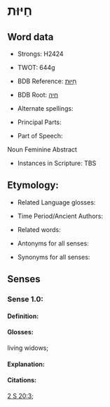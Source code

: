 # חַיּוּת

<!-- Status: S2="NeedsEdits" -->
<!-- Lexica used for edits:   -->

## Word data

* Strongs: H2424

* TWOT: 644g

* BDB Reference: [חַיּוּת](rc://en/bdb/dict/h.cd.ah)

* BDB Root: [חיה](rc://en/bdb/dict/h.cd.aa)

* Alternate spellings:

* Principal Parts:

* Part of Speech:

Noun Feminine Abstract

* Instances in Scripture: TBS

## Etymology:

* Related Language glosses:

* Time Period/Ancient Authors:

* Related words:

* Antonyms for all senses:

* Synonyms for all senses:

## Senses

### Sense 1.0:

#### Definition:

#### Glosses:

living widows; 

#### Explanation:

#### Citations:

[2 S 20:3](rc://he/uhb/book/2sa/20/3); 

